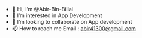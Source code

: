 - 👋 Hi, I’m @Abir-Bin-Billal
- 👀 I’m interested in App Development
- 💞️ I’m looking to collaborate on App development
- 📫 How to reach me Email : abir41300@gmail.com

<!---
Abir-Bin-Billal/Abir-Bin-Billal is a ✨ special ✨ repository because its `README.md` (this file) appears on your GitHub profile.
You can click the Preview link to take a look at your changes.
--->
